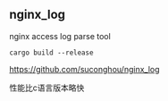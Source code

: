 ## nginx_log

nginx access log parse tool

`cargo build --release`


https://github.com/suconghou/nginx_log


性能比c语言版本略快


